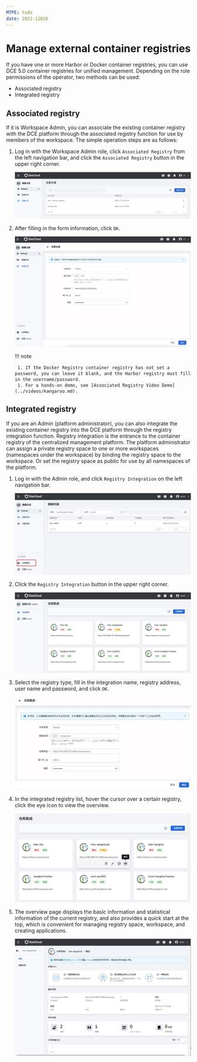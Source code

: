 ```yaml
---
MTPE: todo
date: 2022-12026
---
```


# Manage external container registries

If you have one or more Harbor or Docker container registries, you can use DCE 5.0 container registries for unified management. Depending on the role permissions of the operator, two methods can be used:

- Associated registry
- Integrated registry

## Associated registry

If it is Workspace Admin, you can associate the existing container registry with the DCE platform through the associated registry function for use by members of the workspace. The simple operation steps are as follows:

1. Log in with the Workspace Admin role, click `Associated Registry` from the left navigation bar, and click the `Associated Registry` button in the upper right corner.

    ![Relate Registry](../images/relate02.png)

1. After filling in the form information, click `OK`.

    ![Fill out the form](../images/relate03.png)

    !!! note

        1. If the Docker Registry container registry has not set a password, you can leave it blank, and the Harbor registry must fill in the username/password.
        1. For a hands-on demo, see [Associated Registry Video Demo](../videos/kangaroo.md).

## Integrated registry

If you are an Admin (platform administrator), you can also integrate the existing container registry into the DCE platform through the registry integration function.
Registry integration is the entrance to the container registry of the centralized management platform. The platform administrator can assign a private registry space to one or more workspaces (namespaces under the workspace) by binding the registry space to the workspace. Or set the registry space as public for use by all namespaces of the platform.

1. Log in with the Admin role, and click `Registry Integration` on the left navigation bar.

    ![Registry Integration](../images/interg01.jpg)

1. Click the `Registry Integration` button in the upper right corner.

    ![Registry Integration](../images/interg02.jpg)

1. Select the registry type, fill in the integration name, registry address, user name and password, and click `OK`.

    ![Fill out the form](../images/interg03.jpg)

1. In the integrated registry list, hover the cursor over a certain registry, click the eye icon to view the overview.

    ![View overview](../images/interg04.jpg)

1. The overview page displays the basic information and statistical information of the current registry, and also provides a quick start at the top, which is convenient for managing registry space, workspace, and creating applications.

    ![View overview](../images/interg05.jpg)